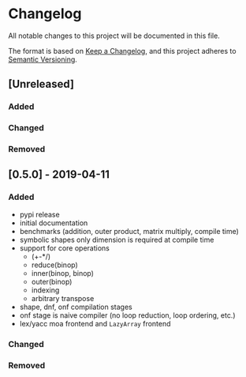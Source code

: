 # Changelog
All notable changes to this project will be documented in this file.

The format is based on [Keep a Changelog](https://keepachangelog.com/en/1.0.0/),
and this project adheres to [Semantic Versioning](https://semver.org/spec/v2.0.0.html).

## [Unreleased]

### Added

### Changed

### Removed

## [0.5.0] - 2019-04-11

### Added

 - pypi release
 - initial documentation
 - benchmarks (addition, outer product, matrix multiply, compile time)
 - symbolic shapes only dimension is required at compile time
 - support for core operations 
   - (+-*/)
   - reduce(binop)
   - inner(binop, binop)
   - outer(binop)
   - indexing
   - arbitrary transpose
 - shape, dnf, onf compilation stages
 - onf stage is naive compiler (no loop reduction, loop ordering, etc.)
 - lex/yacc moa frontend and `LazyArray` frontend

### Changed

### Removed
